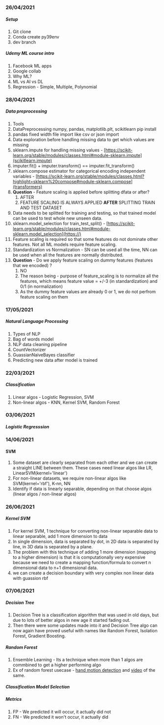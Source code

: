 ### 26/04/2021

##### Setup

1. Git clone
2. Conda create py39env
3. dev branch

##### Udemy ML course intro

1. Facebook ML apps
2. Google collab
3. Why ML?
4. ML vs AI vs DL
5. Regression - Simple, Multiple, Polynomial

### 28/04/2021

##### Data preprocessing

1. Tools
2. DataPreprocessing numpy, pandas, matplotlib.plt, scikitlearn pip install
3. pandas fixed width file import like csv or json import
4. Data exploration before handling missing data to get which values are missing
5. sklearn.impute for handling missing values - [https://scikit-learn.org/stable/modules/classes.html#module-sklearn.impute](scikitlearn.impute)
6. imputer.fit() + imputer.transform() == imputer.fit_transform()
7. sklearn.compose estimator for categorical encoding independent variables - [https://scikit-learn.org/stable/modules/classes.html?highlight=sklearn%20compose#module-sklearn.compose](transformers)
8. **Question** - Feature scaling is applied before splitting dfata or after?
   1. AFTER
   2. FEATURE SCALING IS ALWAYS APPLIED **AFTER** SPLITTING TRAIN AND TEST DATASET
9. Data needs to be splitted for training and testing, so that trained model can be used to test whole new unseen data.
10. sklearn.model_selection for train_test_split() - [https://scikit-learn.org/stable/modules/classes.html#module-sklearn.model_selection](https://)
11. Feature scaling is required so that some features do not dominate other features. Not all ML models require feature scaling.
12. Standardization vs Normalization - SN can be used all the time, NN can be used when all the features are normally distributed.
13. **Question** - Do we apply feature scaling on dummy features (features that we encoded) ?
    1. NO
    2. The reason being - purpose of feature_scaling is to normalize all the features, which means feature value = +/-3 (in standardization) and 0/1 (in normalization)
    3. As the dummy feature values are already 0 or 1, we do not perfrom feature scaling on them

### 17/05/2021

##### Natural Language Processing

1. Types of NLP
2. Bag of words model
3. NLP data cleaning pipeline
4. CountVectorizer
5. GuassianNaiveBayes classifier
6. Predicting new data after model is trained

### 22/03/2021

##### Classification

1. Linear algos - Logistic Regression, SVM
2. Non-linear algos - KNN, Kernel SVM, Random Forest

### 03/06/2021

##### Logistic Regresssion

### 14/06/2021

#### SVM

1. Some dataset are clearly separated from each other and we can create a straight LINE between them. These cases need linear algos like LR, LinearSVM(kernel='linear')
2. For non-linear datasets, we require non-linear algos like SVM(kernel='rbf'), K-nn, NN
3. Identify if data is linearly separable, depending on that choose algos (linear algos / non-linear algos)

### 26/06/2021

##### Kernel SVM

1. For kernel SVM, 1 technique for converting non-linear separable data to linear separable, add 1 more dimension to data
2. In single dimension, data is separated by dot, in 2D data is separated by line, in 3D data is separated by a plane.
3. The problem with this technique of adding 1 more dimension (mapping to a higher dimension) is that it is computationally very expensive because we need to create a mapping function/formula to convert n dimensional data to n+1 dimensional data.
4. we can create a decision boundary with very complex non linear data with guassion rbf

### 07/06/2021

##### Decision Tree

1. Decision Tree is a classification algorithm that was used in old days, but due to lots of better algos in new age it started fading out.
2. Then there were some updates made into it and Decision Tree algo can now again have proved useful with names like Random Forest, Isolation Forest, Gradient Boosting.

##### Random Forest

1. Ensemble Learning - Its a technique when more than 1 algos are commbined to get a higher performing algo
2. Ex of random forest usecase - [hand motion detection](https://www.microsoft.com/en-us/research/wp-content/uploads/2016/02/BodyPartRecognition.pdf) and [video](https://www.microsoft.com/en-us/research/publication/real-time-human-pose-recognition-in-parts-from-a-single-depth-image/) of the same.

##### Classification Model Selection

##### Metrics

1. FP - We predicted it will occur, it actually did not
2. FN - We predicted it won't occur, it actually did

